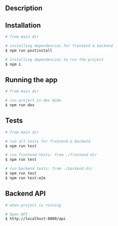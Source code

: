 ## Description

## Installation

```bash
# from main dir

# installing dependencies for frontend & backend
$ npm run postinstall

# installing dependencies to run the project
$ npm i
```

## Running the app

```bash
# from main dir

# run project in dev mode
$ npm run dev
```

## Tests

```bash
# from main dir

# run all tests for frontend & backend
$ npm run test

# run frontend tests: from ./frontend dir
$ npm run test

# run backend tests: from ./backend dir
$ npm run test
$ npm run test:e2e
```

## Backend API

```bash
# when project is running

# Open API
$ http://localhost:8000/api
```
